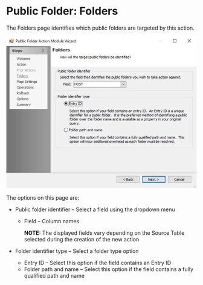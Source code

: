 # Public Folder: Folders

The Folders page identifies which public folders are targeted by this action.

![Public Folder Action Module Wizard Folders page](../../../../../../static/img/product_docs/accessanalyzer/enterpriseauditor/admin/action/publicfolder/folders.webp)

The options on this page are:

- Public folder identifier – Select a field using the dropdown menu

    - Field – Column names

        **NOTE:** The displayed fields vary depending on the Source Table selected during the
        creation of the new action

- Folder identifier type – Select a folder type option

    - Entry ID – Select this option if the field contains an Entry ID
    - Folder path and name – Select this option if the field contains a fully qualified path and
      name
